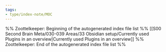 ```yaml
---
tags: 
- type/index-note/MOC
---
```




%% Zoottelkeeper: Beginning of the autogenerated index file list  %%
 [[S00 Second Brain Meta/030-039 Areas/33 Obsidian setup/Currently used Plugins in an overview|Currently used Plugins in an overview]]
%% Zoottelkeeper: End of the autogenerated index file list  %%

